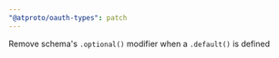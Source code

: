 ```yaml
---
"@atproto/oauth-types": patch
---
```


Remove schema's `.optional()` modifier when a `.default()` is defined
